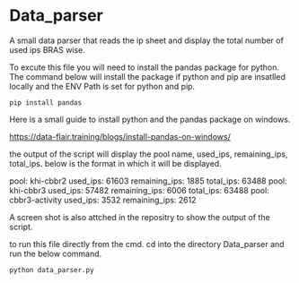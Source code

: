 # Data_parser
A small data parser that reads the ip sheet and display the total number of used ips BRAS wise.

To excute this file you will need to install the pandas package for python. The command below will install the 
package if python and pip are insatlled locally and the ENV Path is set for python and pip.

    pip install pandas

Here is a small guide to install python and the pandas package on windows.

https://data-flair.training/blogs/install-pandas-on-windows/

the output of the script will display the pool name, used_ips, remaining_ips, total_ips. below is the format in which it will be displayed.

pool: khi-cbbr2 
used_ips: 61603 
remaining_ips: 1885 
total_ips: 63488 
pool: khi-cbbr3 
used_ips: 57482 
remaining_ips: 6006
total_ips: 63488
pool: cbbr3-activity
used_ips: 3532
remaining_ips: 2612

A screen shot is also attched in the repositry to show the output of the script.

to run this file directly from the cmd. cd into the directory Data_parser and run the below command.
  

    python data_parser.py
  

